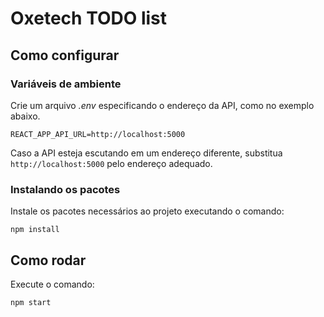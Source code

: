 # Oxetech TODO list

## Como configurar 

### Variáveis de ambiente

Crie um arquivo *.env* especificando o endereço da API, como no exemplo abaixo.

```
REACT_APP_API_URL=http://localhost:5000
```

Caso a API esteja escutando em um endereço diferente, substitua `http://localhost:5000` pelo endereço adequado.

### Instalando os pacotes

Instale os pacotes necessários ao projeto executando o comando:

```
npm install 
```

## Como rodar
Execute o comando:
```
npm start
```